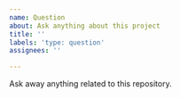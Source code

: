 ```yaml
---
name: Question
about: Ask anything about this project
title: ''
labels: 'type: question'
assignees: ''

---
```


Ask away anything related to this repository.
